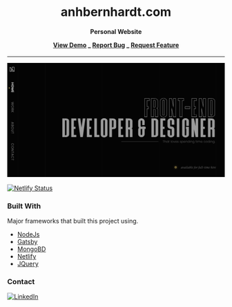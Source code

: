 <div align="center">
  <h1 align="center">anhbernhardt.com</h1>
  <h4 align="center">
    Personal Website
  <p>
    <a href="https://anhbernhardt.com" target="_blank">View Demo</a>
        _
    <a href="https://github.com/anguyen0208/anhnguyen.page/issues" target="_blank">Report Bug</a>
        _
    <a href="https://github.com/anguyen0208/anhnguyen.page/issues" target="_blank">Request Feature</a>
  </p>
  </h4>
</div>

---
![image](static/images/og.png)

[![Netlify Status](https://api.netlify.com/api/v1/badges/f178832e-999f-4255-a65d-0e970da71f0a/deploy-status)](https://app.netlify.com/sites/anhbernhardt/deploys)


### Built With

Major frameworks that built this project using.
* [NodeJs](https://nodejs.org)
* [Gatsby](https://gatsbyjs.com)
* [MongoBD](https://mongodb.com)
* [Netlify](https://netlify.com)
* [JQuery](https://jquery.com)


### Contact
[![LinkedIn](https://img.shields.io/badge/LinkedIn-0077B5?style=for-the-badge&logo=linkedin&logoColor=white)](https://www.linkedin.com/in/anhbernhardt/)
